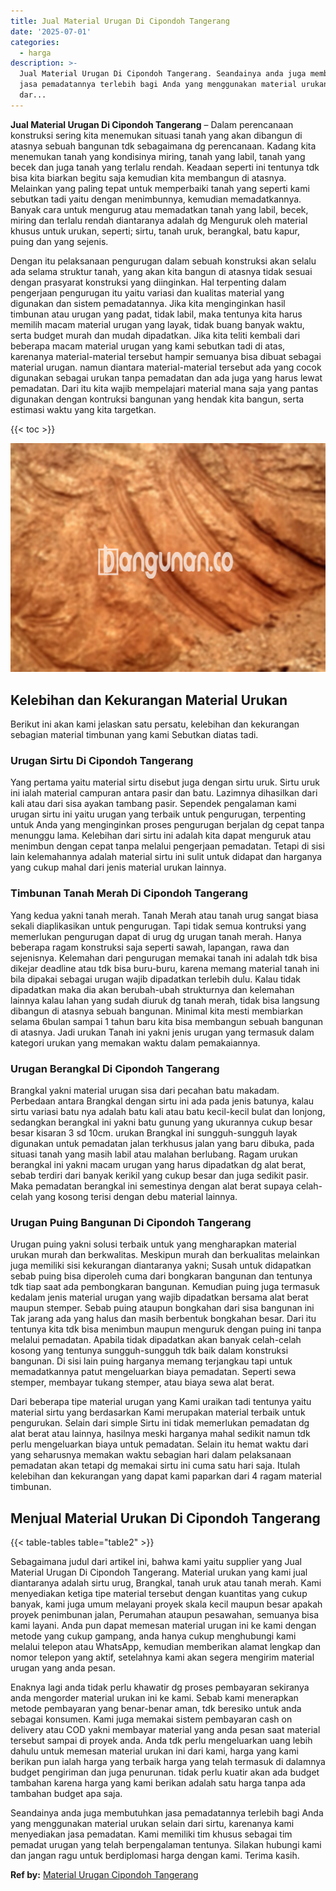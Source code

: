 ```yaml
---
title: Jual Material Urugan Di Cipondoh Tangerang
date: '2025-07-01'
categories:
  - harga
description: >-
  Jual Material Urugan Di Cipondoh Tangerang. Seandainya anda juga membutuhkan
  jasa pemadatannya terlebih bagi Anda yang menggunakan material urukan selain
  dar...
---
```


**Jual Material Urugan Di Cipondoh Tangerang** – Dalam perencanaan konstruksi sering kita menemukan situasi tanah yang akan dibangun di atasnya sebuah bangunan tdk sebagaimana dg perencanaan. Kadang kita menemukan tanah yang kondisinya miring, tanah yang labil, tanah yang becek dan juga tanah yang terlalu rendah. Keadaan seperti ini tentunya tdk bisa kita biarkan begitu saja kemudian kita membangun di atasnya. Melainkan yang paling tepat untuk memperbaiki tanah yang seperti kami sebutkan tadi yaitu dengan menimbunnya, kemudian memadatkannya. Banyak cara untuk mengurug atau memadatkan tanah yang labil, becek, miring dan terlalu rendah diantaranya adalah dg Menguruk oleh material khusus untuk urukan, seperti; sirtu, tanah uruk, berangkal, batu kapur, puing dan yang sejenis.

Dengan itu pelaksanaan pengurugan dalam sebuah konstruksi akan selalu ada selama struktur tanah, yang akan kita bangun di atasnya tidak sesuai dengan prasyarat konstruksi yang diinginkan. Hal terpenting dalam pengerjaan pengurugan itu yaitu variasi dan kualitas material yang digunakan dan sistem pemadatannya. Jika kita menginginkan hasil timbunan atau urugan yang padat, tidak labil, maka tentunya kita harus memilih macam material urugan yang layak, tidak buang banyak waktu, serta budget murah dan mudah dipadatkan. Jika kita teliti kembali dari beberapa macam material urugan yang kami sebutkan tadi di atas, karenanya material-material tersebut hampir semuanya bisa dibuat sebagai material urugan. namun diantara material-material tersebut ada yang cocok digunakan sebagai urukan tanpa pemadatan dan ada juga yang harus lewat pemadatan. Dari itu kita wajib mempelajari material mana saja yang pantas digunakan dengan kontruksi bangunan yang hendak kita bangun, serta estimasi waktu yang kita targetkan.

{{< toc >}}

![Jual Material Urugan Di Cipondoh Tangerang](/images/jual-urugan-30.png)

## Kelebihan dan Kekurangan Material Urukan

Berikut ini akan kami jelaskan satu persatu, kelebihan dan kekurangan sebagian material timbunan yang kami Sebutkan diatas tadi.

### Urugan Sirtu Di Cipondoh Tangerang

Yang pertama yaitu material sirtu disebut juga dengan sirtu uruk. Sirtu uruk ini ialah material campuran antara pasir dan batu. Lazimnya dihasilkan dari kali atau dari sisa ayakan tambang pasir. Sependek pengalaman kami urugan sirtu ini yaitu urugan yang terbaik untuk pengurugan, terpenting untuk Anda yang menginginkan proses pengurugan berjalan dg cepat tanpa menunggu lama. Kelebihan dari sirtu ini adalah kita dapat menguruk atau menimbun dengan cepat tanpa melalui pengerjaan pemadatan. Tetapi di sisi lain kelemahannya adalah material sirtu ini sulit untuk didapat dan harganya yang cukup mahal dari jenis material urukan lainnya.

### Timbunan Tanah Merah Di Cipondoh Tangerang

Yang kedua yakni tanah merah. Tanah Merah atau tanah urug sangat biasa sekali diaplikasikan untuk pengurugan. Tapi tidak semua kontruksi yang memerlukan pengurugan dapat di urug dg urugan tanah merah. Hanya beberapa ragam konstruksi saja seperti sawah, lapangan, rawa dan sejenisnya. Kelemahan dari pengurugan memakai tanah ini adalah tdk bisa dikejar deadline atau tdk bisa buru-buru, karena memang material tanah ini bila dipakai sebagai urugan wajib dipadatkan terlebih dulu. Kalau tidak dipadatkan maka dia akan berubah-ubah strukturnya dan kelemahan lainnya kalau lahan yang sudah diuruk dg tanah merah, tidak bisa langsung dibangun di atasnya sebuah bangunan. Minimal kita mesti membiarkan selama 6bulan sampai 1 tahun baru kita bisa membangun sebuah bangunan di atasnya. Jadi urukan Tanah ini yakni jenis urugan yang termasuk dalam kategori urukan yang memakan waktu dalam pemakaiannya.

### Urugan Berangkal Di Cipondoh Tangerang

Brangkal yakni material urugan sisa dari pecahan batu makadam. Perbedaan antara Brangkal dengan sirtu ini ada pada jenis batunya, kalau sirtu variasi batu nya adalah batu kali atau batu kecil-kecil bulat dan lonjong, sedangkan berangkal ini yakni batu gunung yang ukurannya cukup besar besar kisaran 3 sd 10cm. urukan Brangkal ini sungguh-sungguh layak digunakan untuk pemadatan jalan terkhusus jalan yang baru dibuka, pada situasi tanah yang masih labil atau malahan berlubang. Ragam urukan berangkal ini yakni macam urugan yang harus dipadatkan dg alat berat, sebab terdiri dari banyak kerikil yang cukup besar dan juga sedikit pasir. Maka pemadatan berangkal ini semestinya dengan alat berat supaya celah-celah yang kosong terisi dengan debu material lainnya.

### Urugan Puing Bangunan Di Cipondoh Tangerang

Urugan puing yakni solusi terbaik untuk yang mengharapkan material urukan murah dan berkwalitas. Meskipun murah dan berkualitas melainkan juga memiliki sisi kekurangan diantaranya yakni; Susah untuk didapatkan sebab puing bisa diperoleh cuma dari bongkaran bangunan dan tentunya tdk tiap saat ada pembongkaran bangunan. Kemudian puing juga termasuk kedalam jenis material urugan yang wajib dipadatkan bersama alat berat maupun stemper. Sebab puing ataupun bongkahan dari sisa bangunan ini Tak jarang ada yang halus dan masih berbentuk bongkahan besar. Dari itu tentunya kita tdk bisa menimbun maupun menguruk dengan puing ini tanpa melalui pemadatan. Apabila tidak dipadatkan akan banyak celah-celah kosong yang tentunya sungguh-sungguh tdk baik dalam konstruksi bangunan. Di sisi lain puing harganya memang terjangkau tapi untuk memadatkannya patut mengeluarkan biaya pemadatan. Seperti sewa stemper, membayar tukang stemper, atau biaya sewa alat berat.

Dari beberapa tipe material urugan yang Kami uraikan tadi tentunya yaitu material sirtu yang berdasarkan Kami merupakan material terbaik untuk pengurukan. Selain dari simple Sirtu ini tidak memerlukan pemadatan dg alat berat atau lainnya, hasilnya meski harganya mahal sedikit namun tdk perlu mengeluarkan biaya untuk pemadatan. Selain itu hemat waktu dari yang seharusnya memakan waktu sebagian hari dalam pelaksanaan pemadatan akan tetapi dg memakai sirtu ini cuma satu hari saja. Itulah kelebihan dan kekurangan yang dapat kami paparkan dari 4 ragam material timbunan.

## Menjual Material Urukan Di Cipondoh Tangerang

{{< table-tables table="table2" >}}

Sebagaimana judul dari artikel ini, bahwa kami yaitu supplier yang Jual Material Urugan Di Cipondoh Tangerang. Material urukan yang kami jual diantaranya adalah sirtu urug, Brangkal, tanah uruk atau tanah merah. Kami menyediakan ketiga tipe material tersebut dengan kuantitas yang cukup banyak, kami juga umum melayani proyek skala kecil maupun besar apakah proyek penimbunan jalan, Perumahan ataupun pesawahan, semuanya bisa kami layani. Anda pun dapat memesan material urugan ini ke kami dengan metode yang cukup gampang, anda hanya cukup menghubungi kami melalui telepon atau WhatsApp, kemudian memberikan alamat lengkap dan nomor telepon yang aktif, setelahnya kami akan segera mengirim material urugan yang anda pesan.

Enaknya lagi anda tidak perlu khawatir dg proses pembayaran sekiranya anda mengorder material urukan ini ke kami. Sebab kami menerapkan metode pembayaran yang benar-benar aman, tdk beresiko untuk anda sebagai konsumen. Kami juga memakai sistem pembayaran cash on delivery atau COD yakni membayar material yang anda pesan saat material tersebut sampai di proyek anda. Anda tdk perlu mengeluarkan uang lebih dahulu untuk memesan material urukan ini dari kami, harga yang kami berikan pun ialah harga yang terbaik harga yang telah termasuk di dalamnya budget pengiriman dan juga penurunan. tidak perlu kuatir akan ada budget tambahan karena harga yang kami berikan adalah satu harga tanpa ada tambahan budget apa saja.

Seandainya anda juga membutuhkan jasa pemadatannya terlebih bagi Anda yang menggunakan material urukan selain dari sirtu, karenanya kami menyediakan jasa pemadatan. Kami memiliki tim khusus sebagai tim pemadat urugan yang telah berpengalaman tentunya. Silakan hubungi kami dan jangan ragu untuk berdiplomasi harga dengan kami. Terima kasih.

**Ref by:** [Material Urugan Cipondoh Tangerang](https://id.wikipedia.org/wiki/Material)
